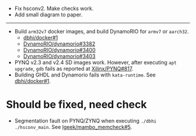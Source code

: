- Fix hsconv2. Make checks work.
- Add small diagram to paper.

---

- Build `arm32v7` docker images, and build DynamoRIO for `armv7` or `aarch32`.
  - [dbhi/docker#1](https://github.com/dbhi/docker/issues/1)
  - [DynamoRIO/dynamorio#3382](https://github.com/DynamoRIO/dynamorio/pull/3382)
  - [DynamoRIO/dynamorio#3400](https://github.com/DynamoRIO/dynamorio/pull/3400)
  - [DynamoRIO/dynamorio#3403](https://github.com/DynamoRIO/dynamorio/pull/3403)
- PYNQ v2.3 and v2.4 SD images work. However, after executing `apt upgrade`, `gdb` fails as reported at [Xilinx/PYNQ#817](https://github.com/Xilinx/PYNQ/issues/817).
- Building GHDL and Dynamorio fails with `kata-runtime`. See [dbhi/docker#1](https://github.com/dbhi/docker/issues/1).

# Should be fixed, need check

- Segmentation fault on PYNQ/ZYNQ when executing `./dbhi ./hsconv_main`. See [lgeek/mambo_memcheck#5](https://github.com/lgeek/mambo_memcheck/issues/5).

